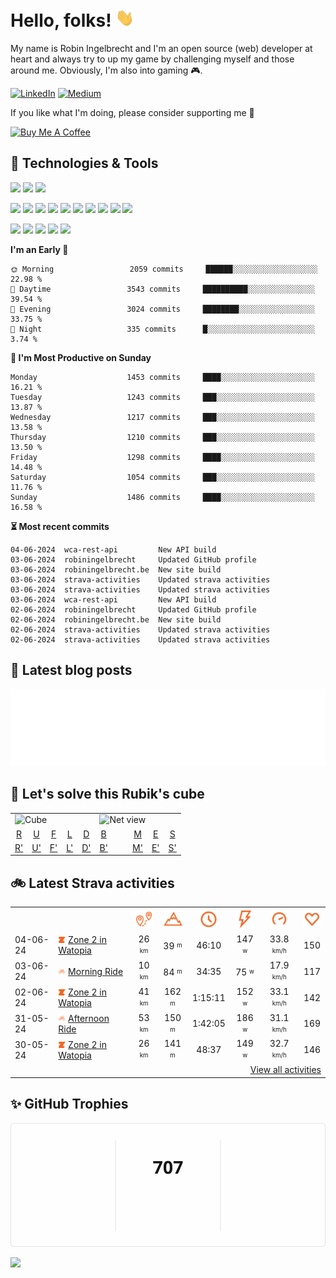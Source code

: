 # Hello, folks! <img src="https://raw.githubusercontent.com/robiningelbrecht/robiningelbrecht/master/wave.gif" width="30">
 
My name is Robin Ingelbrecht and I'm an open source (web) developer at heart and always try to up my game by challenging myself and those around me.
Obviously, I'm also into gaming 🎮.

[![LinkedIn](https://img.shields.io/badge/LinkedIn-0D61B8?style=flat&logo=linkedin&logoColor=white&color=0D61B8)](https://linkedin.com/in/robin-ingelbrecht) 
[![Medium](https://img.shields.io/badge/Medium-2bbc8a?style=flat&logo=medium&logoColor=white&color=2bbc8a)](https://ingelbrechtrobin.medium.com/) 

If you like what I'm doing, please consider supporting me 🙏

<a href="https://www.buymeacoffee.com/ingelbrecht" target="_blank"><img src="https://cdn.buymeacoffee.com/buttons/v2/default-yellow.png" alt="Buy Me A Coffee" style="height: 40px !important;" ></a>

## :wrench: Technologies & Tools
![](https://img.shields.io/badge/OS-Linux-informational?style=flat&logo=linux&logoColor=white&color=2bbc8a)
![](https://img.shields.io/badge/OS-Macos-informational?style=flat&logo=macos&logoColor=white&color=2bbc8a)
![](https://img.shields.io/badge/Editor-phpstorm-informational?style=flat&logo=phpstorm&logoColor=white&color=2bbc8a)

![](https://img.shields.io/badge/Code-Php-informational?style=flat&logo=php&logoColor=white&color=2bbc8a)
![](https://img.shields.io/badge/Framework-Symfony-informational?style=flat&logo=symfony&logoColor=white&color=2bbc8a)
![](https://img.shields.io/badge/Framework-Drupal-informational?style=flat&logo=drupal&logoColor=white&color=2bbc8a)
![](https://img.shields.io/badge/Framework-Laravel-informational?style=flat&logo=laravel&logoColor=white&color=2bbc8a)
![](https://img.shields.io/badge/Code-Python-informational?style=flat&logo=python&logoColor=white&color=2bbc8a)
![](https://img.shields.io/badge/Code-JavaScript-informational?style=flat&logo=javascript&logoColor=white&color=2bbc8a)
![](https://img.shields.io/badge/Code-css3-informational?style=flat&logo=css3&logoColor=white&color=2bbc8a)
![](https://img.shields.io/badge/Code-html5-informational?style=flat&logo=html5&logoColor=white&color=2bbc8a)
![](https://img.shields.io/badge/Code-chart.js-informational?style=flat&logo=chartdotjs&logoColor=white&color=2bbc8a)
![](https://img.shields.io/badge/Shell-Bash-informational?style=flat&logo=gnu-bash&logoColor=white&color=2bbc8a)

![](https://img.shields.io/badge/Tools-MySQL-informational?style=flat&logo=mysql&logoColor=white&color=2bbc8a)
![](https://img.shields.io/badge/Tools-MariaDB-informational?style=flat&logo=mariadb&logoColor=white&color=2bbc8a)
![](https://img.shields.io/badge/Tools-RabbitMQ-informational?style=flat&logo=rabbitmq&logoColor=white&color=2bbc8a)
![](https://img.shields.io/badge/Devops-Docker-informational?style=flat&logo=docker&logoColor=white&color=2bbc8a)
![](https://img.shields.io/badge/GitHub-continuous%20integration-informational?style=flat&logo=github%20actions&logoColor=white&color=2bbc8a)

<!--START_SECTION:commits-per-day-time-->
**I&#039;m an Early 🐤**

```text
🌞 Morning                 2059 commits     ██████░░░░░░░░░░░░░░░░░░░   22.98 %
🌆 Daytime                 3543 commits     ██████████░░░░░░░░░░░░░░░   39.54 %
🌃 Evening                 3024 commits     ████████░░░░░░░░░░░░░░░░░   33.75 %
🌙 Night                   335 commits      █░░░░░░░░░░░░░░░░░░░░░░░░   3.74 %
```
<!--END_SECTION:commits-per-day-time-->

<!--START_SECTION:commits-per-weekday-->
**📅 I&#039;m Most Productive on Sunday**

```text
Monday                    1453 commits     ████░░░░░░░░░░░░░░░░░░░░░   16.21 %
Tuesday                   1243 commits     ███░░░░░░░░░░░░░░░░░░░░░░   13.87 %
Wednesday                 1217 commits     ███░░░░░░░░░░░░░░░░░░░░░░   13.58 %
Thursday                  1210 commits     ███░░░░░░░░░░░░░░░░░░░░░░   13.50 %
Friday                    1298 commits     ████░░░░░░░░░░░░░░░░░░░░░   14.48 %
Saturday                  1054 commits     ███░░░░░░░░░░░░░░░░░░░░░░   11.76 %
Sunday                    1486 commits     ████░░░░░░░░░░░░░░░░░░░░░   16.58 %
```
<!--END_SECTION:commits-per-weekday-->

<!--START_SECTION:most-recent-commits-->
**⏳ Most recent commits**
                                        
```text
04-06-2024  wca-rest-api         New API build
03-06-2024  robiningelbrecht     Updated GitHub profile
03-06-2024  robiningelbrecht.be  New site build
03-06-2024  strava-activities    Updated strava activities
03-06-2024  strava-activities    Updated strava activities
03-06-2024  wca-rest-api         New API build
02-06-2024  robiningelbrecht     Updated GitHub profile
02-06-2024  robiningelbrecht.be  New site build
02-06-2024  strava-activities    Updated strava activities
02-06-2024  strava-activities    Updated strava activities
```
<!--END_SECTION:most-recent-commits-->

## :pencil: Latest blog posts

<a target="_blank" href="https://ingelbrechtrobin.medium.com/"><img src="assets/medium-blog-posts.svg" /></a>

## :jigsaw: Let's solve this Rubik's cube

<table>
  <tr>
    <td colspan="5">
      <img src="https://puzzle-generator.robiningelbrecht.be/github-game/cube" alt="Cube" />
    </td>
    <td colspan="5">
      <img src="https://puzzle-generator.robiningelbrecht.be/github-game/cube?view=net" alt="Net view" />
    </td>
  </tr>
  <tr>
    <td align="center">
      <a href="https://puzzle-generator.robiningelbrecht.be/github-game/turn/R">R</a>
    </td>
    <td align="center">
      <a href="https://puzzle-generator.robiningelbrecht.be/github-game/turn/U">U</a>
    </td>
    <td align="center">
      <a href="https://puzzle-generator.robiningelbrecht.be/github-game/turn/F">F</a>
    </td>
    <td align="center">
      <a href="https://puzzle-generator.robiningelbrecht.be/github-game/turn/L">L</a>
    </td>
    <td align="center">
      <a href="https://puzzle-generator.robiningelbrecht.be/github-game/turn/D">D</a>
    </td>
    <td align="center">
      <a href="https://puzzle-generator.robiningelbrecht.be/github-game/turn/B">B</a>
    </td>
    <td>
       &nbsp; &nbsp;
    </td>
    <td align="center">
      <a href="https://puzzle-generator.robiningelbrecht.be/github-game/turn/M">M</a>
    </td>
    <td align="center">
      <a href="https://puzzle-generator.robiningelbrecht.be/github-game/turn/E">E</a>
    </td>
    <td align="center">
      <a href="https://puzzle-generator.robiningelbrecht.be/github-game/turn/S">S</a>
    </td>
  </tr>
  <tr>
    <td align="center">
      <a href="https://puzzle-generator.robiningelbrecht.be/github-game/turn/R&#039;">R&#039;</a>
    </td>
    <td align="center">
      <a href="https://puzzle-generator.robiningelbrecht.be/github-game/turn/U&#039;">U&#039;</a>
    </td>
    <td align="center">
      <a href="https://puzzle-generator.robiningelbrecht.be/github-game/turn/F&#039;">F&#039;</a>
    </td>
    <td align="center">
      <a href="https://puzzle-generator.robiningelbrecht.be/github-game/turn/L&#039;">L&#039;</a>
    </td>
    <td align="center">
      <a href="https://puzzle-generator.robiningelbrecht.be/github-game/turn/D&#039;">D&#039;</a>
    </td>
    <td align="center">
      <a href="https://puzzle-generator.robiningelbrecht.be/github-game/turn/B&#039;">B&#039;</a>
    </td>
     <td>
      &nbsp; &nbsp;
    </td>
    <td align="center">
      <a href="https://puzzle-generator.robiningelbrecht.be/github-game/turn/M&#039;">M&#039;</a>
    </td>
    <td align="center">
      <a href="https://puzzle-generator.robiningelbrecht.be/github-game/turn/E&#039;">E&#039;</a>
    </td>
    <td align="center">
      <a href="https://puzzle-generator.robiningelbrecht.be/github-game/turn/S&#039;">S&#039;</a>
    </td>
  </tr>
</table>

## :bike: Latest Strava activities

<!--START_SECTION:strava-activities-->
<table>
    <tr>
        <th></th>
        <th></th>
        <th align="center"><img src="https://raw.githubusercontent.com/robiningelbrecht/strava-activities/master/public/distance.svg" width="30" alt="distance" title="distance"/></th>
        <th align="center"><img src="https://raw.githubusercontent.com/robiningelbrecht/strava-activities/master/public/elevation.svg" width="30" alt="elevation" title="elevation"/></th>
        <th align="center"><img src="https://raw.githubusercontent.com/robiningelbrecht/strava-activities/master/public/time.svg" width="30" alt="time" title="time"/></th>
        <th align="center"><img src="https://raw.githubusercontent.com/robiningelbrecht/strava-activities/master/public/average-watt.svg" width="30" alt="average watts" title="average watts"/></th>
        <th align="center"><img src="https://raw.githubusercontent.com/robiningelbrecht/strava-activities/master/public/average-speed.svg" width="30" alt="average speed" title="average speed"/></th>
        <th align="center"><img src="https://raw.githubusercontent.com/robiningelbrecht/strava-activities/master/public/heart-rate.svg" width="30" alt="average heart rate" title="average heart rate"/></th>
    </tr>
            <tr>
            <td>04-06-24</td>
            <td>
                                <img src="https://raw.githubusercontent.com/robiningelbrecht/strava-activities/master/public/activity-virtual-ride-zwift.svg" width="12" alt="Zone 2 in Watopia" title="Zone 2 in Watopia"/>
<a href="https://www.strava.com/activities/11571869078" title="Kcal: 387 | Gear: None ">Zone 2 in Watopia</a>
            </td>
            <td align="center">26 <sup><sub>km</sub></sup></td>
            <td align="center">39 <sup><sub>m</sub></sup></td>
            <td align="center">46:10</td>
            <td align="center">147 <sup><sub>w</sub></sup></td>
            <td align="center">33.8 <sup><sub>km/h</sub></sup></td>
            <td align="center">150</td>
        </tr>
            <tr>
            <td>03-06-24</td>
            <td>
                <img src="https://raw.githubusercontent.com/robiningelbrecht/strava-activities/master/public/activity-ride.svg" width="12" alt="Morning Ride" title="Morning Ride"/>
<a href="https://www.strava.com/activities/11569460837" title="Kcal: 286 | Gear: None ">Morning Ride</a>
            </td>
            <td align="center">10 <sup><sub>km</sub></sup></td>
            <td align="center">84 <sup><sub>m</sub></sup></td>
            <td align="center">34:35</td>
            <td align="center">75 <sup><sub>w</sub></sup></td>
            <td align="center">17.9 <sup><sub>km/h</sub></sup></td>
            <td align="center">117</td>
        </tr>
            <tr>
            <td>02-06-24</td>
            <td>
                                <img src="https://raw.githubusercontent.com/robiningelbrecht/strava-activities/master/public/activity-virtual-ride-zwift.svg" width="12" alt="Zone 2 in Watopia" title="Zone 2 in Watopia"/>
<a href="https://www.strava.com/activities/11555976808" title="Kcal: 653 | Gear: None ">Zone 2 in Watopia</a>
            </td>
            <td align="center">41 <sup><sub>km</sub></sup></td>
            <td align="center">162 <sup><sub>m</sub></sup></td>
            <td align="center">1:15:11</td>
            <td align="center">152 <sup><sub>w</sub></sup></td>
            <td align="center">33.1 <sup><sub>km/h</sub></sup></td>
            <td align="center">142</td>
        </tr>
            <tr>
            <td>31-05-24</td>
            <td>
                <img src="https://raw.githubusercontent.com/robiningelbrecht/strava-activities/master/public/activity-ride.svg" width="12" alt="Afternoon Ride" title="Afternoon Ride"/>
<a href="https://www.strava.com/activities/11542375857" title="Kcal: 1457 | Gear: None ">Afternoon Ride</a>
            </td>
            <td align="center">53 <sup><sub>km</sub></sup></td>
            <td align="center">150 <sup><sub>m</sub></sup></td>
            <td align="center">1:42:05</td>
            <td align="center">186 <sup><sub>w</sub></sup></td>
            <td align="center">31.1 <sup><sub>km/h</sub></sup></td>
            <td align="center">169</td>
        </tr>
            <tr>
            <td>30-05-24</td>
            <td>
                                <img src="https://raw.githubusercontent.com/robiningelbrecht/strava-activities/master/public/activity-virtual-ride-zwift.svg" width="12" alt="Zone 2 in Watopia" title="Zone 2 in Watopia"/>
<a href="https://www.strava.com/activities/11533193678" title="Kcal: 414 | Gear: None ">Zone 2 in Watopia</a>
            </td>
            <td align="center">26 <sup><sub>km</sub></sup></td>
            <td align="center">141 <sup><sub>m</sub></sup></td>
            <td align="center">48:37</td>
            <td align="center">149 <sup><sub>w</sub></sup></td>
            <td align="center">32.7 <sup><sub>km/h</sub></sup></td>
            <td align="center">146</td>
        </tr>
                <tr>
            <td colspan="8" align="right"><a href="https://github.com/robiningelbrecht/strava-activities#activities">View all activities</a></td>
        </tr>
    </table>

<!--END_SECTION:strava-activities-->

 ## :sparkles: GitHub Trophies

<img src="assets/github-streak-stats.svg"  alt="Robin Ingelbrecht's streak stats"/>

![](https://github-profile-trophy.vercel.app/?username=robiningelbrecht&theme=chalk&no-frame=false&no-bg=true&margin-w=4)
